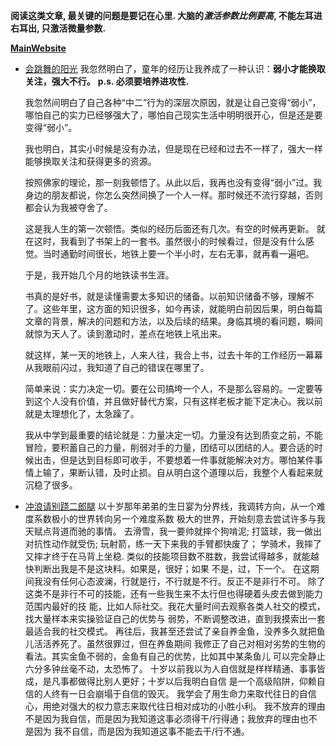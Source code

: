 
**阅读这类文章, 最关键的问题是要记在心里. 大脑的*激活参数比例要高*, 不能左耳进右耳出, 只激活微量参数.** 


[**MainWebsite**](https://www.zhihu.com/question/47727045/answer/1902711591901824775)

- [会跳舞的阳光](https://www.zhihu.com/question/47727045/answer/1902711591901824775)
	我忽然明白了，童年的经历让我养成了一种认识：**弱小才能换取关注，强大不行。**
	**p.s. 必须要培养进攻性.** 
	
	我忽然间明白了自己各种“中二”行为的深层次原因，就是让自己变得“弱小”，哪怕自己的实力已经够强大了，哪怕自己现实生活中明明很开心，但是还是要变得“弱小”。
	
	我也明白，其实小时候是没有办法，但是现在已经和过去不一样了，强大一样能够换取关注和获得更多的资源。
	
	按照佛家的理论，那一刻我顿悟了。从此以后，我再也没有变得“弱小”过。我身边的朋友都说，你怎么突然间换了一个人一样。那时候还不流行穿越，否则都会认为我被夺舍了。
	
	这是我人生的第一次顿悟。类似的经历后面还有几次。有空的时候再更新。
	就在这时，我看到了书架上的一套书。虽然很小的时候看过，但是没有什么感觉。当时通勤时间很长，地铁上要一个半小时，左右无事，就再看一遍吧。
	
	
	
	于是，我开始几个月的地铁读书生涯。
	
	书真的是好书，就是读懂需要太多知识的储备。以前知识储备不够，理解不了。这些年里，这方面的知识很多，如今再读，就能明白前因后果，明白每篇文章的背景，解决的问题和方法，以及后续的结果。身临其境的看问题，瞬间就惊为天人了。读到激动时，差点在地铁上吼出来。
	
	就这样，某一天的地铁上，人来人往，我合上书，过去十年的工作经历一幕幕从我眼前闪过，我知道了自己的错误在哪里了。
	
	简单来说：实力决定一切。要在公司搞垮一个人，不是那么容易的。一定要等到这个人没有价值，并且做好替代方案，只有这样老板才能下定决心。我以前就是太理想化了，太急躁了。
	
	
	我从中学到最重要的结论就是：力量决定一切。力量没有达到质变之前，不能冒险，要积蓄自己的力量，削弱对手的力量，团结可以团结的人。要合适的时候出击，但是达到目标即可收手，不要想着一件事就能解决对方。哪怕某件事情上输了，果断认错，及时止损。自从明白这个道理以后，我整个人看起来就沉稳了很多。


- [冲浪请别跷二郎腿](https://www.zhihu.com/people/ye-mei-dao-li)
	以十岁那年弟弟的生日宴为分界线，我调转方向，从一个难度系数极小的世界转向另一个难度系数
	极大的世界，开始刻意去尝试许多与我天赋点背道而驰的事情。
	去滑雪，我一要帅就摔个狗啃泥;
	打篮球，我一做出对抗性动作就受伤;
	玩射箭，练一天下来我的手臂都快废了；
	学骑术，我摔了又摔才终于在马背上坐稳.
	类似的技能项目数不胜数，我尝试得越多，就能越快判断出我是不是这块料。如果是，很好；如果
	不是，过，下一个。
	在这期间我没有任何心态波澜，行就是行，不行就是不行。反正不是非行不可。
	除了这类不是非行不可的技能，还有一些我生来不太行但也得硬着头皮去做到能力范围内最好的技
	能，比如人际社交。我花大量时间去观察各类人社交的模式，找大量样本来实操验证自己的优势与
	弱势，不断调整改进，直到我摸索出一套最适合我的社交模式。
	再往后，我甚至还尝试了亲自养金鱼，没养多久就把鱼儿活活养死了。虽然很罪过，但在养鱼期间
	我修正了自己对相对劣势的生物的看法。其实金鱼不弱的，金鱼有自己的优势，比如其中某条鱼儿
	可以完全静止六分多钟丝毫不动，太恐怖了。
	十岁以前我以为人自信就是样样精通、事事皆成，是凡事都做得比别人更好；十岁以后我明白自信
	是一个高级陷阱，仰赖自信的人终有一日会崩塌于自信的毁灭。
	我学会了用生命力来取代往日的自信心，用绝对强大的权力意志来取代往日相对成功的小胜小利。
	我不放弃的理由不是因为我自信，而是因为我知道这事必须得干/行得通；我放弃的理由也不是因为
	我不自信，而是因为我知道这事不能去干/行不通。




